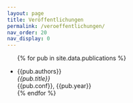 ```yaml
---
layout: page
title: Veröffentlichungen
permalink: /veroeffentlichungen/
nav_order: 20
nav_display: 0
---
```


<ul class="publications">

{% for pub in site.data.publications %}
    <li>{{pub.authors}}<br/><em>{{pub.title}}</em><br/>{{pub.conf}}, {{pub.year}}</li>
{% endfor %}

</ul>
